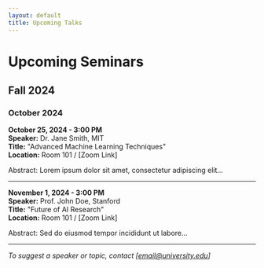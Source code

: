 ```yaml
---
layout: default
title: Upcoming Talks
---
```


# Upcoming Seminars

## Fall 2024

### October 2024

**October 25, 2024 - 3:00 PM**  
**Speaker:** Dr. Jane Smith, MIT  
**Title:** "Advanced Machine Learning Techniques"  
**Location:** Room 101 / [Zoom Link]

Abstract: Lorem ipsum dolor sit amet, consectetur adipiscing elit...

---

**November 1, 2024 - 3:00 PM**  
**Speaker:** Prof. John Doe, Stanford  
**Title:** "Future of AI Research"  
**Location:** Room 101 / [Zoom Link]

Abstract: Sed do eiusmod tempor incididunt ut labore...

---

*To suggest a speaker or topic, contact [email@university.edu]*
